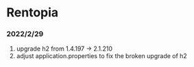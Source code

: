 # Rentopia



### 2022/2/29
1. upgrade h2 from 1.4.197 -> 2.1.210
2. adjust application.properties to fix the broken upgrade of h2